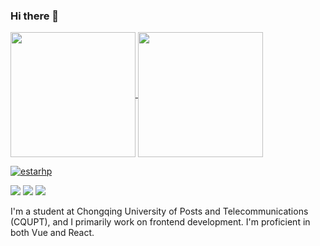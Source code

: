 ### Hi there 👋

<a href="#">
  <img height=200 align="center" src="https://github-readme-stats.vercel.app/api?username=estarhp&rank_icon=github&show-icons=true&card_width=300&theme=transparent&hide_border=true" />
</a>
<a href="#t">
  <img height=200 align="center" src="https://github-readme-stats.vercel.app/api/top-langs?username=estarhp&layout=compact&langs_count=8&card_width=300&theme=transparent&hide_border=true" />
</a>

[![estarhp](https://github-profile-trophy.vercel.app/?username=estarhp&row=1&no-frame=true&theme=apprentice)](https://github.com/ryo-ma/github-profile-trophy)

<span > <img src="https://img.shields.io/badge/-HTML5-E34F26?style=flat-square&logo=html5&logoColor=white" /> <img src="https://img.shields.io/badge/-CSS3-1572B6?style=flat-square&logo=css3" /> <img src="https://img.shields.io/badge/-JavaScript-oringe?style=flat-square&logo=javascript" /> </span>

I'm a student at Chongqing University of Posts and Telecommunications (CQUPT), and I primarily work on frontend development. I'm proficient in both Vue and React.
